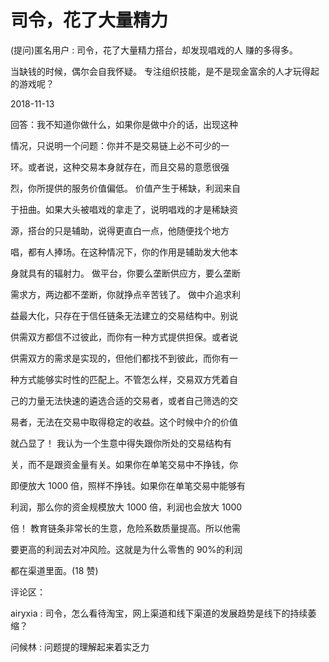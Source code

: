 # 司令，花了大量精力

(提问)匿名用户 : 司令，花了大量精力搭台，却发现唱戏的人 赚的多得多。

当缺钱的时候，偶尔会自我怀疑。 专注组织技能，是不是现金富余的人才玩得起的游戏呢？

2018-11-13

回答：我不知道你做什么，如果你是做中介的话，出现这种

情况，只说明一个问题：你并不是交易链上必不可少的一

环。或者说，这种交易本身就存在，而且交易的意愿很强

烈，你所提供的服务价值偏低。 价值产生于稀缺，利润来自

于扭曲。如果大头被唱戏的拿走了，说明唱戏的才是稀缺资

源，搭台的只是辅助，说得更直白一点，他随便找个地方

唱，都有人捧场。在这种情况下，你的作用是辅助发大他本

身就具有的辐射力。 做平台，你要么垄断供应方，要么垄断

需求方，两边都不垄断，你就挣点辛苦钱了。 做中介追求利

益最大化，只存在于信任链条无法建立的交易结构中。别说

供需双方都信不过彼此，而你有一种方式提供担保。或者说

供需双方的需求是实现的，但他们都找不到彼此，而你有一

种方式能够实时性的匹配上。不管怎么样，交易双方凭着自

己的力量无法快速的遴选合适的交易者，或者自己筛选的交

易者，无法在交易中取得稳定的收益。这个时候中介的价值

就凸显了！ 我认为一个生意中得失跟你所处的交易结构有

关，而不是跟资金量有关。如果你在单笔交易中不挣钱，你

即便放大 1000 倍，照样不挣钱。如果你在单笔交易中能够有

利润，那么你的资金规模放大 1000 倍，利润也会放大 1000

倍！ 教育链条非常长的生意，危险系数质量提高。所以他需

要更高的利润去对冲风险。这就是为什么零售的 90%的利润

都在渠道里面。(18 赞)

评论区：

airyxia : 司令，怎么看待淘宝，网上渠道和线下渠道的发展趋势是线下的持续萎缩？

问候林 : 问题提的理解起来着实乏力
